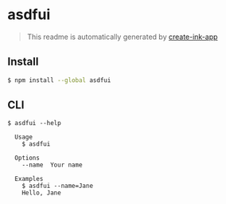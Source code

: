 # asdfui

> This readme is automatically generated by [create-ink-app](https://github.com/vadimdemedes/create-ink-app)

## Install

```bash
$ npm install --global asdfui
```

## CLI

```
$ asdfui --help

  Usage
    $ asdfui

  Options
    --name  Your name

  Examples
    $ asdfui --name=Jane
    Hello, Jane
```
